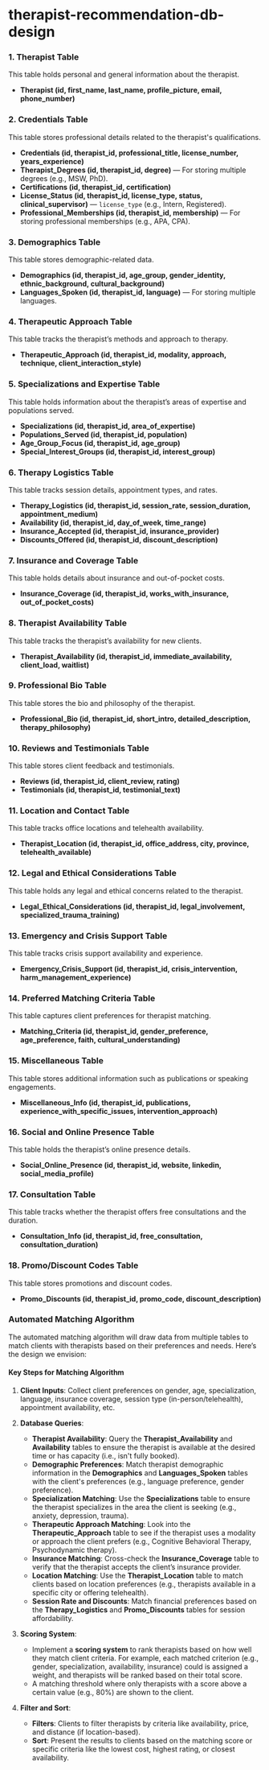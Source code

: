 # therapist-recommendation-db-design

### 1. **Therapist Table**

This table holds personal and general information about the therapist.

- **Therapist (id, first_name, last_name, profile_picture, email, phone_number)**

### 2. **Credentials Table**

This table stores professional details related to the therapist's qualifications.

- **Credentials (id, therapist_id, professional_title, license_number, years_experience)**
- **Therapist_Degrees (id, therapist_id, degree)** — For storing multiple degrees (e.g., MSW, PhD).
- **Certifications (id, therapist_id, certification)**
- **License_Status (id, therapist_id, license_type, status, clinical_supervisor)** — `license_type` (e.g., Intern, Registered).
- **Professional_Memberships (id, therapist_id, membership)** — For storing professional memberships (e.g., APA, CPA).

### 3. **Demographics Table**

This table stores demographic-related data.

- **Demographics (id, therapist_id, age_group, gender_identity, ethnic_background, cultural_background)**
- **Languages_Spoken (id, therapist_id, language)** — For storing multiple languages.

### 4. **Therapeutic Approach Table**

This table tracks the therapist’s methods and approach to therapy.

- **Therapeutic_Approach (id, therapist_id, modality, approach, technique, client_interaction_style)**

### 5. **Specializations and Expertise Table**

This table holds information about the therapist’s areas of expertise and populations served.

- **Specializations (id, therapist_id, area_of_expertise)**
- **Populations_Served (id, therapist_id, population)**
- **Age_Group_Focus (id, therapist_id, age_group)**
- **Special_Interest_Groups (id, therapist_id, interest_group)**

### 6. **Therapy Logistics Table**

This table tracks session details, appointment types, and rates.

- **Therapy_Logistics (id, therapist_id, session_rate, session_duration, appointment_medium)**
- **Availability (id, therapist_id, day_of_week, time_range)**
- **Insurance_Accepted (id, therapist_id, insurance_provider)**
- **Discounts_Offered (id, therapist_id, discount_description)**

### 7. **Insurance and Coverage Table**

This table holds details about insurance and out-of-pocket costs.

- **Insurance_Coverage (id, therapist_id, works_with_insurance, out_of_pocket_costs)**

### 8. **Therapist Availability Table**

This table tracks the therapist’s availability for new clients.

- **Therapist_Availability (id, therapist_id, immediate_availability, client_load, waitlist)**

### 9. **Professional Bio Table**

This table stores the bio and philosophy of the therapist.

- **Professional_Bio (id, therapist_id, short_intro, detailed_description, therapy_philosophy)**

### 10. **Reviews and Testimonials Table**

This table stores client feedback and testimonials.

- **Reviews (id, therapist_id, client_review, rating)**
- **Testimonials (id, therapist_id, testimonial_text)**

### 11. **Location and Contact Table**

This table tracks office locations and telehealth availability.

- **Therapist_Location (id, therapist_id, office_address, city, province, telehealth_available)**

### 12. **Legal and Ethical Considerations Table**

This table holds any legal and ethical concerns related to the therapist.

- **Legal_Ethical_Considerations (id, therapist_id, legal_involvement, specialized_trauma_training)**

### 13. **Emergency and Crisis Support Table**

This table tracks crisis support availability and experience.

- **Emergency_Crisis_Support (id, therapist_id, crisis_intervention, harm_management_experience)**

### 14. **Preferred Matching Criteria Table**

This table captures client preferences for therapist matching.

- **Matching_Criteria (id, therapist_id, gender_preference, age_preference, faith, cultural_understanding)**

### 15. **Miscellaneous Table**

This table stores additional information such as publications or speaking engagements.

- **Miscellaneous_Info (id, therapist_id, publications, experience_with_specific_issues, intervention_approach)**

### 16. **Social and Online Presence Table**

This table holds the therapist’s online presence details.

- **Social_Online_Presence (id, therapist_id, website, linkedin, social_media_profile)**

### 17. **Consultation Table**

This table tracks whether the therapist offers free consultations and the duration.

- **Consultation_Info (id, therapist_id, free_consultation, consultation_duration)**

### 18. **Promo/Discount Codes Table**

This table stores promotions and discount codes.

- **Promo_Discounts (id, therapist_id, promo_code, discount_description)**

### **Automated Matching Algorithm**

The automated matching algorithm will draw data from multiple tables to match clients with therapists based on their preferences and needs. Here’s the design we envision:

#### **Key Steps for Matching Algorithm**

1. **Client Inputs**: Collect client preferences on gender, age, specialization, language, insurance coverage, session type (in-person/telehealth), appointment availability, etc.

2. **Database Queries**:
   - **Therapist Availability**: Query the **Therapist_Availability** and **Availability** tables to ensure the therapist is available at the desired time or has capacity (i.e., isn't fully booked).
   - **Demographic Preferences**: Match therapist demographic information in the **Demographics** and **Languages_Spoken** tables with the client's preferences (e.g., language preference, gender preference).
   - **Specialization Matching**: Use the **Specializations** table to ensure the therapist specializes in the area the client is seeking (e.g., anxiety, depression, trauma).
   - **Therapeutic Approach Matching**: Look into the **Therapeutic_Approach** table to see if the therapist uses a modality or approach the client prefers (e.g., Cognitive Behavioral Therapy, Psychodynamic therapy).
   - **Insurance Matching**: Cross-check the **Insurance_Coverage** table to verify that the therapist accepts the client’s insurance provider.
   - **Location Matching**: Use the **Therapist_Location** table to match clients based on location preferences (e.g., therapists available in a specific city or offering telehealth).
   - **Session Rate and Discounts**: Match financial preferences based on the **Therapy_Logistics** and **Promo_Discounts** tables for session affordability.

3. **Scoring System**:
   - Implement a **scoring system** to rank therapists based on how well they match client criteria. For example, each matched criterion (e.g., gender, specialization, availability, insurance) could is assigned a weight, and therapists will be ranked based on their total score.
   - A matching threshold where only therapists with a score above a certain value (e.g., 80%) are shown to the client.

4. **Filter and Sort**:
   - **Filters**: Clients to filter therapists by criteria like availability, price, and distance (if location-based).
   - **Sort**: Present the results to clients based on the matching score or specific criteria like the lowest cost, highest rating, or closest availability.
